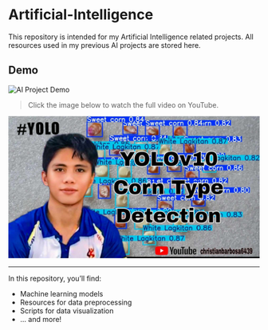 # Artificial-Intelligence

This repository is intended for my Artificial Intelligence related projects. All resources used in my previous AI projects are stored here.

## Demo

![AI Project Demo](assets/demo.gif)

> Click the image below to watch the full video on YouTube.

[![Watch the demo](https://github.com/lightdarkmaster/Artificial-Intelligence/blob/main/Assets/thumbnail/thumbnail.jpg)](https://youtu.be/8cVeS8YNd2g)

---

In this repository, you’ll find:
- Machine learning models
- Resources for data preprocessing
- Scripts for data visualization
- ... and more!
